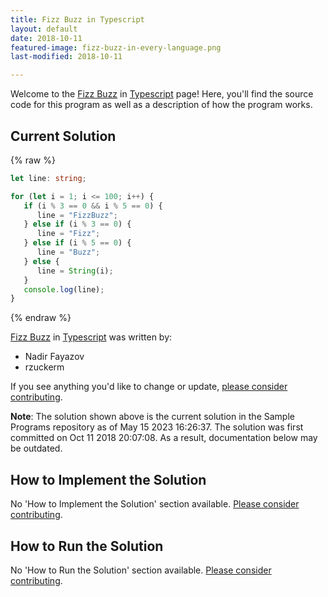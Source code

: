 ```yaml
---
title: Fizz Buzz in Typescript
layout: default
date: 2018-10-11
featured-image: fizz-buzz-in-every-language.png
last-modified: 2018-10-11

---
```


Welcome to the [Fizz Buzz](https://rzuckerm.github.io/sample-programs-website-copy/projects/fizz-buzz) in [Typescript](https://rzuckerm.github.io/sample-programs-website-copy/languages/typescript) page! Here, you'll find the source code for this program as well as a description of how the program works.

## Current Solution

{% raw %}

```typescript
let line: string;

for (let i = 1; i <= 100; i++) {
   if (i % 3 == 0 && i % 5 == 0) {
      line = "FizzBuzz";
   } else if (i % 3 == 0) {
      line = "Fizz";
   } else if (i % 5 == 0) {
      line = "Buzz";
   } else {
      line = String(i);
   }
   console.log(line);
}
```

{% endraw %}

[Fizz Buzz](https://rzuckerm.github.io/sample-programs-website-copy/projects/fizz-buzz) in [Typescript](https://rzuckerm.github.io/sample-programs-website-copy/languages/typescript) was written by:

- Nadir Fayazov
- rzuckerm

If you see anything you'd like to change or update, [please consider contributing](https://github.com/TheRenegadeCoder/sample-programs).

**Note**: The solution shown above is the current solution in the Sample Programs repository as of May 15 2023 16:26:37. The solution was first committed on Oct 11 2018 20:07:08. As a result, documentation below may be outdated.

## How to Implement the Solution

No 'How to Implement the Solution' section available. [Please consider contributing](https://github.com/TheRenegadeCoder/sample-programs-website).

## How to Run the Solution

No 'How to Run the Solution' section available. [Please consider contributing](https://github.com/TheRenegadeCoder/sample-programs-website).